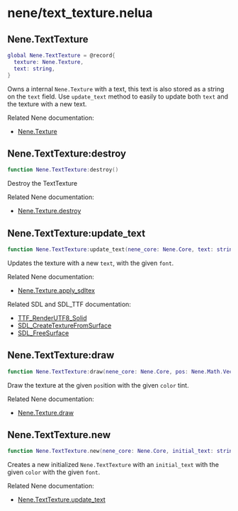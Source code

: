 # nene/text_texture.nelua
## Nene.TextTexture
```lua
global Nene.TextTexture = @record{
  texture: Nene.Texture,
  text: string,
}
```
Owns a internal `Nene.Texture` with a text, this text is also stored as a string on the `text` field. 
Use `update_text` method to easily to update both `text` and the texture with a new text. 
 
Related Nene documentation: 
* [Nene.Texture](texture.md#nenetexture)

## Nene.TextTexture:destroy
```lua
function Nene.TextTexture:destroy()
```
Destroy the TextTexture 
 
Related Nene documentation: 
* [Nene.Texture.destroy](texture.md#nenetexturedestroy)

## Nene.TextTexture:update_text
```lua
function Nene.TextTexture:update_text(nene_core: Nene.Core, text: string, color: Nene.Color, font: Nene.Font)
```
Updates the texture with a new `text`, with the given `font`. 
 
Related Nene documentation: 
* [Nene.Texture.apply_sdltex](texture.md#nenetextureapply_sdltex) 
 
Related SDL and SDL_TTF documentation: 
* [TTF_RenderUTF8_Solid](https://libsdl.org/projects/SDL_ttf/docs/SDL_ttf_44.html) 
* [SDL_CreateTextureFromSurface](https://wiki.libsdl.org/SDL_CreateTextureFromSurface) 
* [SDL_FreeSurface](https://wiki.libsdl.org/SDL_FreeSurface)

## Nene.TextTexture:draw
```lua
function Nene.TextTexture:draw(nene_core: Nene.Core, pos: Nene.Math.Vec2, color: Nene.Color)
```
Draw the texture at the given `pos`ition with the given `color` tint. 
 
Related Nene documentation: 
* [Nene.Texture.draw](texture.md#nenetexturedraw)

## Nene.TextTexture.new
```lua
function Nene.TextTexture.new(nene_core: Nene.Core, initial_text: string, color: Nene.Color, font: Nene.Font): Nene.TextTexture
```
Creates a new initialized `Nene.TextTexture` with an `initial_text` with the given `color` with the given `font`. 
 
Related Nene documentation: 
* [Nene.TextTexture.update_text](#nenetexttextureupdate_text)
